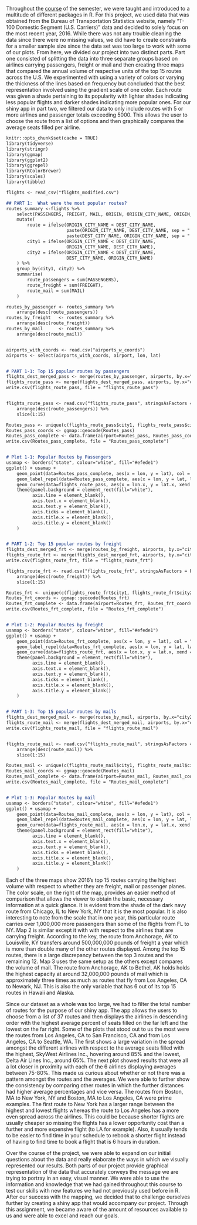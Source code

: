   Throughout the [course](https://idc9.github.io/stor390/) of the semester, we were taught and introduced to a multitude of different packages in R. For this project, we used data that was obtained from the Bureau of Transportation Statistics website, namely “T-100 Domestic Segment (U.S. Carriers)” data and decided to solely focus on the most recent year, 2016. While there was not any trouble cleaning the data since there were no missing values, we did have to create constraints for a smaller sample size since the data set was too large to work with some of our plots. From here, we divided our project into two distinct parts. Part one consisted of splitting the data into three separate groups based on airlines carrying passengers, freight or mail and then creating three maps that compared the annual volume of respective units of the top 15 routes across the U.S. We experimented with using a variety of colors or varying the thickness of the lines based on frequency but concluded that the best representation involved using the gradient scale of one color. Each route was given a shade pertaining to its popularity with lighter shades indicating less popular flights and darker shades indicating more popular ones. For our shiny app in part two, we filtered our data to only include routes with 5 or more airlines and passenger totals exceeding 5000. This allows the user to choose the route from a list of options and then graphically compares the average seats filled per airline.  

```markdown
knitr::opts_chunk$set(cache = TRUE)
library(tidyverse)
library(stringr)
library(ggmap)
library(ggplot2)
library(ggrepel)
library(RColorBrewer)
library(scales)
library(tibble)

flights <- read_csv("flights_modified.csv")
```

```markdown
## PART 1:  What were the most popular routes?
routes_summary <-flights %>%
    select(PASSENGERS, FREIGHT, MAIL, ORIGIN, ORIGIN_CITY_NAME, ORIGIN_STATE_ABR, DEST, DEST_CITY_NAME, DEST_STATE_ABR) %>%
    mutate(
        route = ifelse(ORIGIN_CITY_NAME < DEST_CITY_NAME,
                       paste(ORIGIN_CITY_NAME, DEST_CITY_NAME, sep = " - "),
                       paste(DEST_CITY_NAME, ORIGIN_CITY_NAME, sep = " - ")),
        city1 = ifelse(ORIGIN_CITY_NAME < DEST_CITY_NAME,
                       ORIGIN_CITY_NAME, DEST_CITY_NAME),
        city2 = ifelse(ORIGIN_CITY_NAME < DEST_CITY_NAME,
                       DEST_CITY_NAME, ORIGIN_CITY_NAME)
    ) %>%
    group_by(city1, city2) %>%
    summarise(
        route_passengers = sum(PASSENGERS),
        route_freight = sum(FREIGHT),
        route_mail = sum(MAIL)
    )

routes_by_passenger <- routes_summary %>%
    arrange(desc(route_passengers))
routes_by_freight   <- routes_summary %>%
    arrange(desc(route_freight))
routes_by_mail      <- routes_summary %>%
    arrange(desc(route_mail))


airports_with_coords <- read.csv("airports_w_coords")
airports <- select(airports_with_coords, airport, lon, lat)


# PART 1-1: Top 15 popular routes by passengers
flights_dest_merged_pass <- merge(routes_by_passenger, airports, by.x="city2", by.y="airport")
flights_route_pass <- merge(flights_dest_merged_pass, airports, by.x="city1", by.y="airport")
write.csv(flights_route_pass, file = "flights_route_pass")


flights_route_pass <- read.csv("flights_route_pass", stringsAsFactors = FALSE) %>%
    arrange(desc(route_passengers)) %>%
    slice(1:15)

Routes_pass <- unique(c(flights_route_pass$city1, flights_route_pass$city2))
Routes_pass_coords <- ggmap::geocode(Routes_pass)
Routes_pass_complete <- data.frame(airport=Routes_pass, Routes_pass_coords)
write.csv(Routes_pass_complete, file = "Routes_pass_complete")


# Plot 1-1: Popular Routes by Passengers
usamap <- borders("state", colour="white", fill="#efede1")
ggplot() + usamap + 
    geom_point(data=Routes_pass_complete, aes(x = lon, y = lat), col = "#970027") + 
    geom_label_repel(data=Routes_pass_complete, aes(x = lon, y = lat, label = airport), col = "black", size = 2, segment.color = NA) +
    geom_curve(data=flights_route_pass, aes(x = lon.x, y = lat.x, xend = lon.y, yend = lat.y, color=route_passengers), size = 1, curvature = .3) + scale_colour_gradientn(name = "Top 15\nPopular Routes\nBy Passengers\n", colours = c("#99CCFF","#000033"), labels=comma) +
    theme(panel.background = element_rect(fill="white"), 
          axis.line = element_blank(),
          axis.text.x = element_blank(),
          axis.text.y = element_blank(),
          axis.ticks = element_blank(),
          axis.title.x = element_blank(),
          axis.title.y = element_blank()
    )


# PART 1-2: Top 15 popular routes by freight
flights_dest_merged_frt <- merge(routes_by_freight, airports, by.x="city2", by.y="airport")
flights_route_frt <- merge(flights_dest_merged_frt, airports, by.x="city1", by.y="airport")
write.csv(flights_route_frt, file = "flights_route_frt")

flights_route_frt <- read.csv("flights_route_frt", stringsAsFactors = FALSE) %>%
    arrange(desc(route_freight)) %>%
    slice(1:15)

Routes_frt <- unique(c(flights_route_frt$city1, flights_route_frt$city2))
Routes_frt_coords <- ggmap::geocode(Routes_frt)
Routes_frt_complete <- data.frame(airport=Routes_frt, Routes_frt_coords)
write.csv(Routes_frt_complete, file = "Routes_frt_complete")


# Plot 1-2: Popular Routes by freight
usamap <- borders("state", colour="white", fill="#efede1")
ggplot() + usamap + 
    geom_point(data=Routes_frt_complete, aes(x = lon, y = lat), col = "#970027") + 
    geom_label_repel(data=Routes_frt_complete, aes(x = lon, y = lat, label = airport), col = "black", size = 2, segment.color = NA) + 
    geom_curve(data=flights_route_frt, aes(x = lon.x, y = lat.x, xend = lon.y, yend = lat.y, color=route_freight), size = 1, curvature = .3) + scale_colour_gradientn(name = "Top 15\nPopular Routes\nBy Freight\n", colours = c("#FF99CC","#CC0033"), labels=comma) +
    theme(panel.background = element_rect(fill="white"), 
          axis.line = element_blank(),
          axis.text.x = element_blank(),
          axis.text.y = element_blank(),
          axis.ticks = element_blank(),
          axis.title.x = element_blank(),
          axis.title.y = element_blank()
    )


# PART 1-3: Top 15 popular routes by mails
flights_dest_merged_mail <- merge(routes_by_mail, airports, by.x="city2", by.y="airport")
flights_route_mail <- merge(flights_dest_merged_mail, airports, by.x="city1", by.y="airport")
write.csv(flights_route_mail, file = "flights_route_mail")


flights_route_mail <- read.csv("flights_route_mail", stringsAsFactors = FALSE) %>%
    arrange(desc(route_mail)) %>%
    slice(1:15)

Routes_mail <- unique(c(flights_route_mail$city1, flights_route_mail$city2))
Routes_mail_coords <- ggmap::geocode(Routes_mail)
Routes_mail_complete <- data.frame(airport=Routes_mail, Routes_mail_coords)
write.csv(Routes_mail_complete, file = "Routes_mail_complete")


# Plot 1-3: Popular Routes by mail
usamap <- borders("state", colour="white", fill="#efede1")
ggplot() + usamap + 
    geom_point(data=Routes_mail_complete, aes(x = lon, y = lat), col = "#970027") + 
    geom_label_repel(data=Routes_mail_complete, aes(x = lon, y = lat, label = airport), col = "black", size = 2, segment.color = NA) + 
    geom_curve(data=flights_route_mail, aes(x = lon.x, y = lat.x, xend = lon.y, yend = lat.y, color=route_mail), size = 1, curvature = .3) + scale_colour_gradientn(name = "Top 15\nPopular Routes\nBy Mail\n", colours = c("#00CC66","#003300"), labels=comma) +
    theme(panel.background = element_rect(fill="white"), 
          axis.line = element_blank(),
          axis.text.x = element_blank(),
          axis.text.y = element_blank(),
          axis.ticks = element_blank(),
          axis.title.x = element_blank(),
          axis.title.y = element_blank()
    )
```

  Each of the three maps show 2016’s top 15 routes carrying the highest volume with respect to whether they are freight, mail or passenger planes. The color scale, on the right of the map, provides an easier method of comparison that allows the viewer to obtain the basic, necessary information at a quick glance. It is evident from the shade of the dark navy route from Chicago, IL to New York, NY that it is the most popular. It is also interesting to note from the scale that in one year, this particular route carries over 1,000,000 more passengers than some of the flights from FL to NY. Map 2 is similar except it with with respect to the airlines that are carrying freight. According to the key, the route from Anchorage, AK to Louisville, KY transfers around 500,000,000 pounds of freight a year which is more than double many of the other routes displayed. Among the top 15 routes, there is a large discrepancy between the top 3 routes and the remaining 12. Map 3 uses the same setup as the others except compares the volume of mail. The route from Anchorage, AK to Bethel, AK holds holds the highest capacity at around 32,000,000 pounds of mail which is approximately three times as much as routes that fly from Los Angeles, CA to Newark, NJ. This is also the only variable that has 6 out of its top 15 routes in Hawaii and Alaska.  
	
Since our dataset as a whole was too large, we had to filter the total number of routes for the purpose of our shiny app. The app allows the users to choose from a list of 37 routes and then displays the airlines in descending order with the highest average percent of seats filled on the far left and the lowest on the far right. Some of the plots that stood out to us the most were the routes from Los Angeles, CA to San Francisco, CA and from Los Angeles, CA to Seattle, WA. The first shows a large variation in the spread amongst the different airlines with respect to the average seats filled with the highest, SkyWest Airlines Inc., hovering around 85% and the lowest, Delta Air Lines Inc., around 65%. The next plot showed results that were all a lot closer in proximity with each of the 6 airlines displaying averages between 75-80%. This made us curious about whether or not there was a pattern amongst the routes and the averages. We were able to further show the consistency by comparing other routes in which the further distances had higher average percentages and vice versa. The routes from Boston, MA to New York, NY and Boston, MA to Los Angeles, CA were prime examples.  The first route to New York has a larger range between the highest and lowest flights whereas the route to Los Angeles has a more even spread across the airlines. This could be because shorter flights are usually cheaper so missing the flights has a lower opportunity cost than a further and more expensive flight (to LA for example). Also, it usually tends to be easier to find time in your schedule to rebook a shorter flight instead of having to find time to book a flight that is 6 hours in duration.  

Over the course of the project, we were able to expand on our initial questions about the data and really elaborate the ways in which we visually represented our results. Both parts of our project provide graphical representation of the data that accurately conveys the message we are trying to portray in an easy, visual manner. We were able to use the information and knowledge that we had gained throughout this course to test our skills with new features we had not previously used before in R. After our success with the mapping, we decided that to challenge ourselves further by creating a shiny app that would accompany our project. Through this assignment, we became aware of the amount of resources available to us and were able to excel and reach our goals.  
